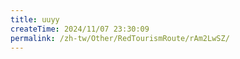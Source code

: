 ```yaml
---
title: uuyy
createTime: 2024/11/07 23:30:09
permalink: /zh-tw/Other/RedTourismRoute/rAm2LwSZ/
---
```

